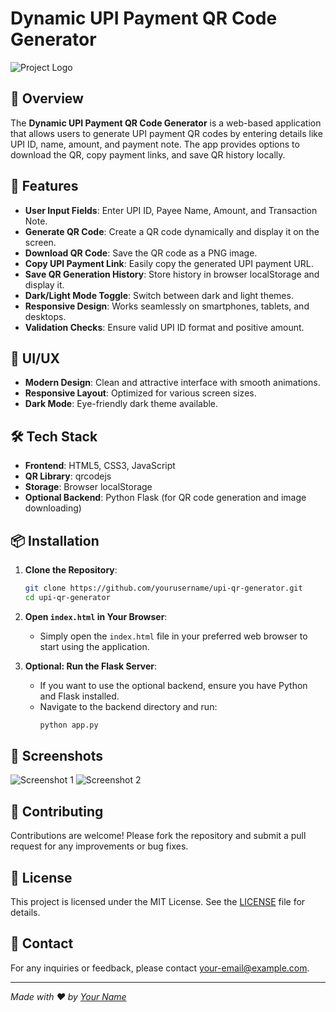 # Dynamic UPI Payment QR Code Generator

![Project Logo](https://via.placeholder.com/150) <!-- Replace with your logo URL -->

## 🌟 Overview

The **Dynamic UPI Payment QR Code Generator** is a web-based application that allows users to generate UPI payment QR codes by entering details like UPI ID, name, amount, and payment note. The app provides options to download the QR, copy payment links, and save QR history locally.

## 🚀 Features

- **User Input Fields**: Enter UPI ID, Payee Name, Amount, and Transaction Note.
- **Generate QR Code**: Create a QR code dynamically and display it on the screen.
- **Download QR Code**: Save the QR code as a PNG image.
- **Copy UPI Payment Link**: Easily copy the generated UPI payment URL.
- **Save QR Generation History**: Store history in browser localStorage and display it.
- **Dark/Light Mode Toggle**: Switch between dark and light themes.
- **Responsive Design**: Works seamlessly on smartphones, tablets, and desktops.
- **Validation Checks**: Ensure valid UPI ID format and positive amount.

## 🎨 UI/UX

- **Modern Design**: Clean and attractive interface with smooth animations.
- **Responsive Layout**: Optimized for various screen sizes.
- **Dark Mode**: Eye-friendly dark theme available.

## 🛠️ Tech Stack

- **Frontend**: HTML5, CSS3, JavaScript
- **QR Library**: qrcodejs
- **Storage**: Browser localStorage
- **Optional Backend**: Python Flask (for QR code generation and image downloading)

## 📦 Installation

1. **Clone the Repository**:
   ```bash
   git clone https://github.com/yourusername/upi-qr-generator.git
   cd upi-qr-generator
   ```

2. **Open `index.html` in Your Browser**:
   - Simply open the `index.html` file in your preferred web browser to start using the application.

3. **Optional: Run the Flask Server**:
   - If you want to use the optional backend, ensure you have Python and Flask installed.
   - Navigate to the backend directory and run:
     ```bash
     python app.py
     ```

## 📸 Screenshots

![Screenshot 1](https://via.placeholder.com/600x400) <!-- Replace with actual screenshot URLs -->
![Screenshot 2](https://via.placeholder.com/600x400)

## 🤝 Contributing

Contributions are welcome! Please fork the repository and submit a pull request for any improvements or bug fixes.

## 📄 License

This project is licensed under the MIT License. See the [LICENSE](LICENSE) file for details.

## 📧 Contact

For any inquiries or feedback, please contact [your-email@example.com](mailto:your-email@example.com).

---

*Made with ❤️ by [Your Name](https://github.com/yourusername)*